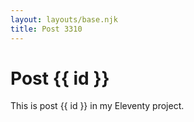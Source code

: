 ```yaml
---
layout: layouts/base.njk
title: Post 3310
---
```


# Post {{ id }}

This is post {{ id }} in my Eleventy project.
